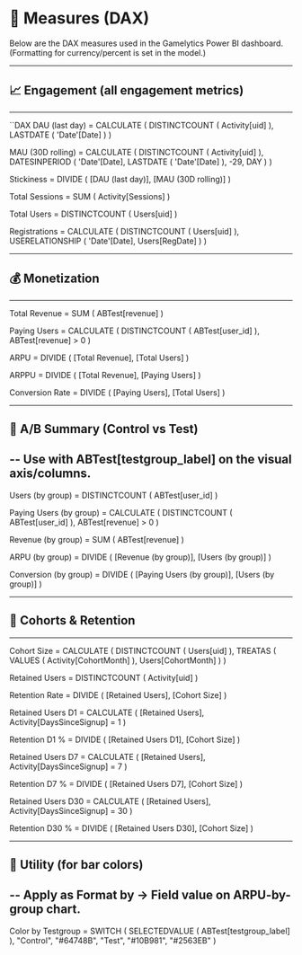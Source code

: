 # 🧠 Measures (DAX)

Below are the DAX measures used in the Gamelytics Power BI dashboard.
(Formatting for currency/percent is set in the model.)

------------------------------------------------------------
## 📈 Engagement (all engagement metrics)
------------------------------------------------------------
``DAX
DAU (last day) =
CALCULATE (
    DISTINCTCOUNT ( Activity[uid] ),
    LASTDATE ( 'Date'[Date] )
)

MAU (30D rolling) =
CALCULATE (
    DISTINCTCOUNT ( Activity[uid] ),
    DATESINPERIOD ( 'Date'[Date], LASTDATE ( 'Date'[Date] ), -29, DAY )
)

Stickiness =
DIVIDE ( [DAU (last day)], [MAU (30D rolling)] )

Total Sessions =
SUM ( Activity[Sessions] )

Total Users =
DISTINCTCOUNT ( Users[uid] )

Registrations =
CALCULATE (
    DISTINCTCOUNT ( Users[uid] ),
    USERELATIONSHIP ( 'Date'[Date], Users[RegDate] )
)

------------------------------------------------------------
## 💰 Monetization
------------------------------------------------------------

Total Revenue =
SUM ( ABTest[revenue] )

Paying Users =
CALCULATE ( DISTINCTCOUNT ( ABTest[user_id] ), ABTest[revenue] > 0 )

ARPU =
DIVIDE ( [Total Revenue], [Total Users] )

ARPPU =
DIVIDE ( [Total Revenue], [Paying Users] )

Conversion Rate =
DIVIDE ( [Paying Users], [Total Users] )

------------------------------------------------------------
## 🧪 A/B Summary (Control vs Test)
-- Use with ABTest[testgroup_label] on the visual axis/columns.
------------------------------------------------------------

Users (by group) =
DISTINCTCOUNT ( ABTest[user_id] )

Paying Users (by group) =
CALCULATE ( DISTINCTCOUNT ( ABTest[user_id] ), ABTest[revenue] > 0 )

Revenue (by group) =
SUM ( ABTest[revenue] )

ARPU (by group) =
DIVIDE ( [Revenue (by group)], [Users (by group)] )

Conversion (by group) =
DIVIDE ( [Paying Users (by group)], [Users (by group)] )

------------------------------------------------------------
## 🔁 Cohorts & Retention
------------------------------------------------------------

Cohort Size =
CALCULATE (
    DISTINCTCOUNT ( Users[uid] ),
    TREATAS ( VALUES ( Activity[CohortMonth] ), Users[CohortMonth] )
)

Retained Users =
DISTINCTCOUNT ( Activity[uid] )

Retention Rate =
DIVIDE ( [Retained Users], [Cohort Size] )

Retained Users D1 =
CALCULATE ( [Retained Users], Activity[DaysSinceSignup] = 1 )

Retention D1 % =
DIVIDE ( [Retained Users D1], [Cohort Size] )

Retained Users D7 =
CALCULATE ( [Retained Users], Activity[DaysSinceSignup] = 7 )

Retention D7 % =
DIVIDE ( [Retained Users D7], [Cohort Size] )

Retained Users D30 =
CALCULATE ( [Retained Users], Activity[DaysSinceSignup] = 30 )

Retention D30 % =
DIVIDE ( [Retained Users D30], [Cohort Size] )

------------------------------------------------------------
## 🎨 Utility (for bar colors)
-- Apply as Format by → Field value on ARPU-by-group chart.
------------------------------------------------------------

Color by Testgroup =
SWITCH (
    SELECTEDVALUE ( ABTest[testgroup_label] ),
    "Control", "#64748B",
    "Test",    "#10B981",
    "#2563EB"
)
